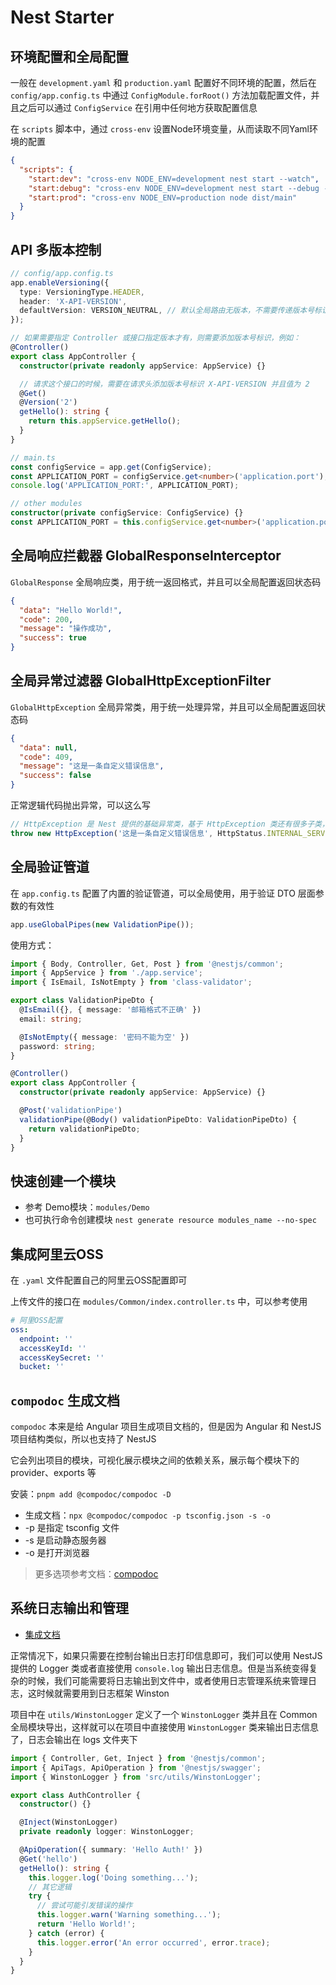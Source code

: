 # Nest Starter

## 环境配置和全局配置

一般在 `development.yaml` 和 `production.yaml` 配置好不同环境的配置，然后在 `config/app.config.ts` 中通过 `ConfigModule.forRoot()` 方法加载配置文件，并且之后可以通过 `ConfigService` 在引用中任何地方获取配置信息

在 `scripts` 脚本中，通过 `cross-env` 设置Node环境变量，从而读取不同Yaml环境的配置

```json
{
  "scripts": {
    "start:dev": "cross-env NODE_ENV=development nest start --watch",
    "start:debug": "cross-env NODE_ENV=development nest start --debug --watch",
    "start:prod": "cross-env NODE_ENV=production node dist/main"
  }
}
```

## API 多版本控制

```ts
// config/app.config.ts
app.enableVersioning({
  type: VersioningType.HEADER,
  header: 'X-API-VERSION',
  defaultVersion: VERSION_NEUTRAL, // 默认全局路由无版本，不需要传递版本号标识
});

// 如果需要指定 Controller 或接口指定版本才有，则需要添加版本号标识，例如：
@Controller()
export class AppController {
  constructor(private readonly appService: AppService) {}

  // 请求这个接口的时候，需要在请求头添加版本号标识 X-API-VERSION 并且值为 2
  @Get()
  @Version('2')
  getHello(): string {
    return this.appService.getHello();
  }
}
```

```ts
// main.ts
const configService = app.get(ConfigService);
const APPLICATION_PORT = configService.get<number>('application.port');
console.log('APPLICATION_PORT:', APPLICATION_PORT);

// other modules
constructor(private configService: ConfigService) {}
const APPLICATION_PORT = this.configService.get<number>('application.port');
```

## 全局响应拦截器 GlobalResponseInterceptor

`GlobalResponse` 全局响应类，用于统一返回格式，并且可以全局配置返回状态码

```json
{
  "data": "Hello World!",
  "code": 200,
  "message": "操作成功",
  "success": true
}
```

## 全局异常过滤器 GlobalHttpExceptionFilter

`GlobalHttpException` 全局异常类，用于统一处理异常，并且可以全局配置返回状态码

```json
{
  "data": null,
  "code": 409,
  "message": "这是一条自定义错误信息",
  "success": false
}
```

正常逻辑代码抛出异常，可以这么写

```ts
// HttpException 是 Nest 提供的基础异常类，基于 HttpException 类还有很多子类，例如 BadRequestException、NotFoundException、UnauthorizedException 等
throw new HttpException('这是一条自定义错误信息', HttpStatus.INTERNAL_SERVER_ERROR);
```

## 全局验证管道

在 `app.config.ts` 配置了内置的验证管道，可以全局使用，用于验证 DTO 层面参数的有效性

```ts
app.useGlobalPipes(new ValidationPipe());
```

使用方式：

```ts
import { Body, Controller, Get, Post } from '@nestjs/common';
import { AppService } from './app.service';
import { IsEmail, IsNotEmpty } from 'class-validator';

export class ValidationPipeDto {
  @IsEmail({}, { message: '邮箱格式不正确' })
  email: string;

  @IsNotEmpty({ message: '密码不能为空' })
  password: string;
}

@Controller()
export class AppController {
  constructor(private readonly appService: AppService) {}

  @Post('validationPipe')
  validationPipe(@Body() validationPipeDto: ValidationPipeDto) {
    return validationPipeDto;
  }
}
```

## 快速创建一个模块

- 参考 Demo模块：`modules/Demo`
- 也可执行命令创建模块 `nest generate resource modules_name --no-spec`

## 集成阿里云OSS

在 `.yaml` 文件配置自己的阿里云OSS配置即可

上传文件的接口在 `modules/Common/index.controller.ts` 中，可以参考使用

```yaml
# 阿里OSS配置
oss:
  endpoint: ''
  accessKeyId: ''
  accessKeySecret: ''
  bucket: ''
```

## `compodoc` 生成文档

`compodoc` 本来是给 Angular 项目生成项目文档的，但是因为 Angular 和 NestJS 项目结构类似，所以也支持了 NestJS

它会列出项目的模块，可视化展示模块之间的依赖关系，展示每个模块下的 provider、exports 等

安装：`pnpm add @compodoc/compodoc -D`

- 生成文档：`npx @compodoc/compodoc -p tsconfig.json -s -o`
- -p 是指定 tsconfig 文件
- -s 是启动静态服务器
- -o 是打开浏览器

> 更多选项参考文档：[compodoc](https://compodoc.app/guides/options.html)

## 系统日志输出和管理

- [集成文档](https://www.levenx.com/article/how-to-use-winston-logging-system-in-nestjs)

正常情况下，如果只需要在控制台输出日志打印信息即可，我们可以使用 NestJS 提供的 Logger 类或者直接使用 `console.log` 输出日志信息。但是当系统变得复杂的时候，我们可能需要将日志输出到文件中，或者使用日志管理系统来管理日志，这时候就需要用到日志框架 Winston

项目中在 `utils/WinstonLogger` 定义了一个 `WinstonLogger` 类并且在 Common 全局模块导出，这样就可以在项目中直接使用 `WinstonLogger` 类来输出日志信息了，日志会输出在 logs 文件夹下

```ts
import { Controller, Get, Inject } from '@nestjs/common';
import { ApiTags, ApiOperation } from '@nestjs/swagger';
import { WinstonLogger } from 'src/utils/WinstonLogger';

export class AuthController {
  constructor() {}

  @Inject(WinstonLogger)
  private readonly logger: WinstonLogger;

  @ApiOperation({ summary: 'Hello Auth!' })
  @Get('hello')
  getHello(): string {
    this.logger.log('Doing something...');
    // 其它逻辑
    try {
      // 尝试可能引发错误的操作
      this.logger.warn('Warning something...');
      return 'Hello World!';
    } catch (error) {
      this.logger.error('An error occurred', error.trace);
    }
  }
}
```
